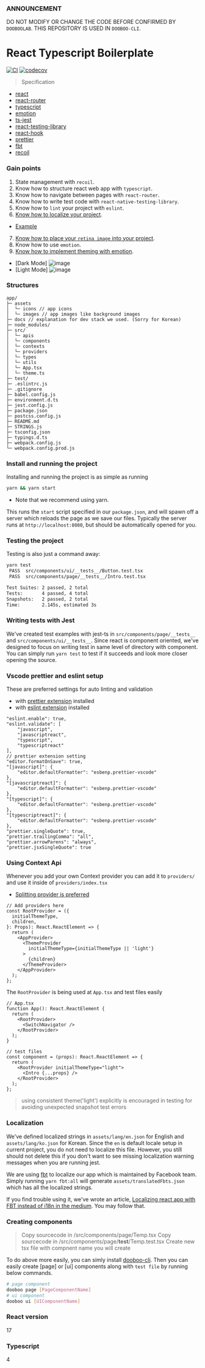 ### ANNOUNCEMENT

DO NOT MODIFY OR CHANGE THE CODE BEFORE CONFIRMED BY `DOOBOOLAB`. THIS REPOSITORY IS USED IN `DOOBOO-CLI`.

# React Typescript Boilerplate

[![CI](https://github.com/dooboolab/dooboo-frontend-ts/actions/workflows/ci.yml/badge.svg)](https://github.com/dooboolab/dooboo-frontend-ts/actions/workflows/ci.yml)
[![codecov](https://codecov.io/gh/dooboolab/dooboo-frontend-ts/branch/main/graph/badge.svg)](https://codecov.io/gh/dooboolab/dooboo-frontend-ts)

> Specification

- [react](https://github.com/facebook/react)
- [react-router](https://github.com/ReactTraining/react-router)
- [typescript](https://github.com/Microsoft/TypeScript)
- [emotion](https://emotion.sh)
- [ts-jest](https://github.com/kulshekhar/ts-jest)
- [react-testing-library](https://github.com/kentcdodds/react-testing-library)
- [react-hook](https://reactjs.org/docs/hooks-intro.html)
- [prettier](https://prettier.io)
- [fbt](https://github.com/facebook/fbt)
- [recoil](https://github.com/facebookexperimental/Recoil)

### Gain points

1. State management with `recoil`.
2. Know how to structure react web app with `typescript`.
3. Know how to navigate between pages with `react-router`.
4. Know how to write test code with `react-native-testing-library`.
5. Know how to `lint` your project with `eslint`.
6. [Know how to localize your project](https://github.com/dooboolab/dooboo-frontend-ts/blob/main/STRINGS.ts).

- [Example]()

7. [Know how to place your `retina image` into your project](https://github.com/dooboolab/dooboo-frontend-ts/blob/main/src/utils/Icons.ts).
8. Know how to use `emotion`.
9. [Know how to implement theming with emotion](https://github.com/dooboolab/dooboo-frontend-ts/blob/main/src/theme.ts).

- [Dark Mode]
  ![image](https://user-images.githubusercontent.com/27461460/58620208-815be500-8301-11e9-9a00-2ceaca7c93f5.png)
- [Light Mode]
  ![image](https://user-images.githubusercontent.com/27461460/58620232-8f116a80-8301-11e9-8b55-3bb2a743dff8.png)

### Structures

```text
app/
├─ assets
│  └─ icons // app icons
│  └─ images // app images like background images
├─ docs // explanation for dev stack we used. (Sorry for Korean)
├─ node_modules/
├─ src/
│  └─ apis
│  └─ components
│  └─ contexts
│  └─ providers
│  └─ types
│  └─ utils
│  └─ App.tsx
│  └─ theme.ts
├─ test/
├─ .eslintrc.js
├─ .gitignore
├─ babel.config.js
├─ environment.d.ts
├─ jest.config.js
├─ package.json
├─ postcss.config.js
├─ README.md
├─ STRINGS.js
├─ tsconfig.json
├─ typings.d.ts
├─ webpack.config.js
└─ webpack.config.prod.js
```

### Install and running the project

Installing and running the project is as simple as running

```sh
yarn && yarn start
```

- Note that we recommend using yarn.

This runs the `start` script specified in our `package.json`, and will spawn off a server which reloads the page as we save our files.
Typically the server runs at `http://localhost:8080`, but should be automatically opened for you.

### Testing the project

Testing is also just a command away:

```sh
yarn test
 PASS  src/components/ui/__tests__/Button.test.tsx
 PASS  src/components/page/__tests__/Intro.test.tsx

Test Suites: 2 passed, 2 total
Tests:       4 passed, 4 total
Snapshots:   2 passed, 2 total
Time:        2.145s, estimated 3s
```

### Writing tests with Jest

We've created test examples with jest-ts in `src/components/page/__tests__` and `src/components/ui/__tests__`. Since react is component oriented, we've designed to focus on writing test in same level of directory with component. You can simply run `yarn test` to test if it succeeds and look more closer opening the source.

### Vscode prettier and eslint setup

These are preferred settings for auto linting and validation

- with [prettier extension](https://marketplace.visualstudio.com/items?itemName=esbenp.prettier-vscode) installed
- with [eslint extension](https://marketplace.visualstudio.com/items?itemName=dbaeumer.vscode-eslint) installed

```
"eslint.enable": true,
"eslint.validate": [
    "javascript",
    "javascriptreact",
    "typescript",
    "typescriptreact"
],
// prettier extension setting
"editor.formatOnSave": true,
"[javascript]": {
    "editor.defaultFormatter": "esbenp.prettier-vscode"
},
"[javascriptreact]": {
    "editor.defaultFormatter": "esbenp.prettier-vscode"
},
"[typescript]": {
    "editor.defaultFormatter": "esbenp.prettier-vscode"
},
"[typescriptreact]": {
    "editor.defaultFormatter": "esbenp.prettier-vscode"
},
"prettier.singleQuote": true,
"prettier.trailingComma": "all",
"prettier.arrowParens": "always",
"prettier.jsxSingleQuote": true
```

### Using Context Api

Whenever you add your own Context provider you can add it to `providers/` and use it inside of `providers/index.tsx`

- [Splitting provider is preferred](https://github.com/facebook/react/issues/15156#issuecomment-474590693)

```tsx
// Add providers here
const RootProvider = ({
  initialThemeType,
  children,
}: Props): React.ReactElement => {
  return (
    <AppProvider>
      <ThemeProvider
        initialThemeType={initialThemeType || 'light'}
      >
        {children}
      </ThemeProvider>
    </AppProvider>
  );
};
```

The `RootProvider` is being used at `App.tsx` and test files easily

```tsx
// App.tsx
function App(): React.ReactElement {
  return (
    <RootProvider>
      <SwitchNavigator />
    </RootProvider>
  );
}
```

```tsx
// test files
const component = (props): React.ReactElement => {
  return (
    <RootProvider initialThemeType="light">
      <Intro {...props} />
    </RootProvider>
  );
};
```

> using consistent theme('light') explicitly is encouraged in testing for avoiding unexpected snapshot test errors

### Localization

We've defined localized strings in `assets/lang/en.json` for English and `assets/lang/ko.json` for Korean. Since the `en` is default locale setup in current project, you do not need to localize this file. However, you still should not delete this if you don't want to see missing localization warning messages when you are running jest.

We are using [fbt](https://github.com/facebook/fbt) to localize our app which is maintained by Facebook team. Simply running `yarn fbt:all` will generate `assets/translatedFbts.json` which has all the localized strings.

If you find trouble using it, we've wrote an article, [Localizing react app with FBT instead of i18n
 in the medium](https://medium.com/dooboolab/localizing-react-app-with-fbt-instead-of-i18n-90822e0cb373). You may follow that.


### Creating components

> Copy sourcecode in /src/components/page/Temp.tsx
> Copy sourcecode in /src/components/page/**test**/Temp.test.tsx
> Create new tsx file with compnent name you will create

To do above more easily, you can simly install [dooboo-cli](https://www.npmjs.com/package/dooboo-cli). Then you can easily create [page] or [ui] components along with `test file` by running below commands.

```sh
# page component
dooboo page [PageComponentName]
# ui component
dooboo ui [UIComponentName]
```

### React version

17

### Typescript

4
